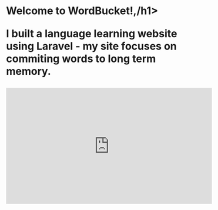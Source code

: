 <h1>Welcome to WordBucket!,/h1>
<p>I built a language learning website using Laravel - my site focuses on commiting words to long term memory.</p>
<iframe width="560" height="315" src="https://www.youtube.com/embed/yHTtMduWqAc" title="YouTube video player" frameborder="0" allow="accelerometer; autoplay; clipboard-write; encrypted-media; gyroscope; picture-in-picture; web-share" allowfullscreen></iframe>
